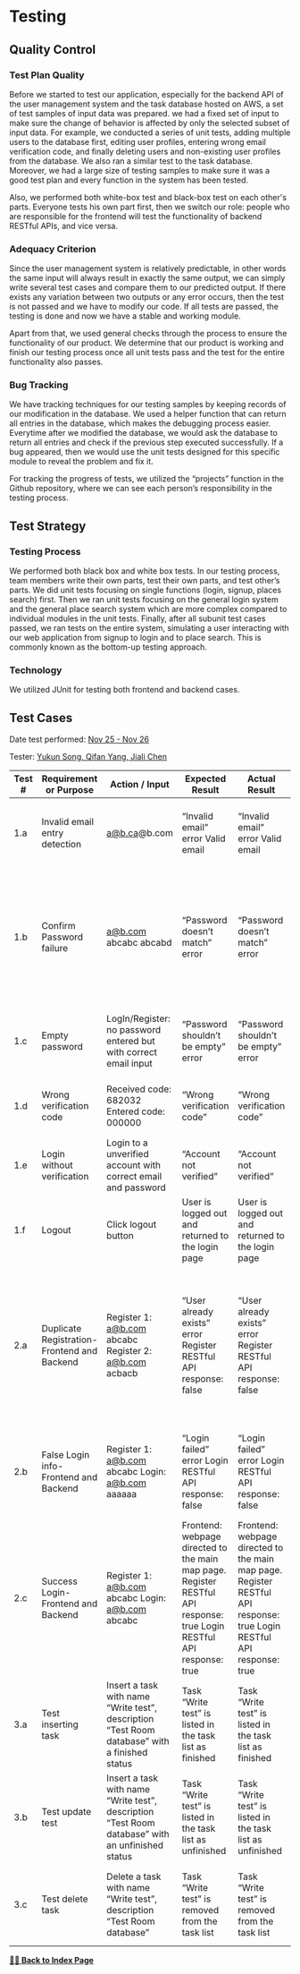 # Testing

## Quality Control

### Test Plan Quality

Before we started to test our application, especially for the backend API of the user management system and the task database hosted on AWS, a set of test samples of input data was prepared. we had a fixed set of input to make sure the change of behavior is affected by only the selected subset of input data. For example, we conducted a series of unit tests, adding multiple users to the database first, editing user profiles, entering wrong email verification code, and finally deleting users and non-existing user profiles from the database. We also ran a similar test to the task database. Moreover, we had a large size of testing samples to make sure it was a good test plan and every function in the system has been tested.

Also, we performed both white-box test and black-box test on each other's parts. Everyone tests his own part first, then we switch our role: people who are responsible for the frontend will test the functionality of backend RESTful APIs, and vice versa.

### Adequacy Criterion

Since the user management system is relatively predictable, in other words the same input will always result in exactly the same output, we can simply write several test cases and compare them to our predicted output. If there exists any variation between two outputs or any error occurs, then the test is not passed and we have to modify our code. If all tests are passed, the testing is done and now we have a stable and working module. 

Apart from that, we used general checks through the process to ensure the functionality of our product. We determine that our product is working and finish our testing process once all unit tests pass and the test for the entire functionality also passes. 

### Bug Tracking

We have tracking techniques for our testing samples by keeping records of our modification in the database. We used a helper function that can return all entries in the database, which makes the debugging process easier. Everytime after we modified the database, we would ask the database to return all entries and check if the previous step executed successfully. If a bug appeared, then we would use the unit tests designed for this specific module to reveal the problem and fix it. 

For tracking the progress of tests, we utilized the “projects” function in the Github repository, where we can see each person’s responsibility in the testing process.

## Test Strategy

### Testing Process

We performed both black box and white box tests. In our testing process, team members write their own parts, test their own parts, and test other’s parts. We did unit tests focusing on single functions (login, signup, places search) first. Then we ran unit tests focusing on the general login system and the general place search system which are more complex compared to individual modules in the unit tests. Finally, after all subunit test cases passed, we ran tests on the entire system, simulating a user interacting with our web application from signup to login and to place search. This is commonly known as the bottom-up testing approach.

### Technology

We utilized JUnit for testing both frontend and backend cases. 

## Test Cases

Date test performed: <u>Nov 25 - Nov 26</u>

Tester: <u>Yukun Song, Qifan Yang, Jiali Chen</u>

| Test # | Requirement or Purpose                      | Action / Input                                                                                   | Expected Result                                                                                                        | Actual Result                                                                                                          | P/F | Notes                                                                                                                                      |
|--------|---------------------------------------------|--------------------------------------------------------------------------------------------------|------------------------------------------------------------------------------------------------------------------------|------------------------------------------------------------------------------------------------------------------------|-----|--------------------------------------------------------------------------------------------------------------------------------------------|
| 1.a    | Invalid email entry detection               | a@b.ca@b.com                                                                                     | “Invalid email” error Valid email                                                                                      | “Invalid email” error Valid email                                                                                      | P   | Email shouldn’t end with a dot plus only one letter.                                                                                       |
| 1.b    | Confirm Password failure                    | a@b.com abcabc abcabd                                                                            | “Password doesn’t match” error                                                                                         | “Password doesn’t match” error                                                                                         | P   | This test case ensures that the password user entered for registration is the password they desired.                                       |
| 1.c    | Empty password                              | LogIn/Register: no password entered but with correct email input                                 | “Password shouldn’t be empty” error                                                                                    | “Password shouldn’t be empty” error                                                                                    | P   | Passwords shouldn’t be empty during logging in or registering.                                                                             |
| 1.d    | Wrong verification code                     | Received code: 682032 Entered code: 000000                                                       | “Wrong verification code”                                                                                              | “Wrong verification code”                                                                                              | P   | Users need to verify their email before using the app.                                                                                     |
| 1.e    | Login without verification                  | Login to a unverified account with correct email and password                                    | “Account not verified”                                                                                                 | “Account not verified”                                                                                                 | P   | Users need to verify their email before using the app.                                                                                     |
| 1.f    | Logout                                      | Click logout button                                                                              | User is logged out and returned to the login page                                                                      | User is logged out and returned to the login page                                                                      | P   | User can log out                                                                                                                           |
| 2.a    | Duplicate Registration-Frontend and Backend | Register 1: a@b.com abcabc Register 2:  a@b.com acbacb                                           | “User already exists” error Register RESTful API response: false                                                       | “User already exists” error Register RESTful API response: false                                                       | P   | This test case ensures that the same user won’t register his or her account multiple times. It also prevents fake registration by hackers. |
| 2.b    | False Login info-Frontend and Backend       | Register 1: a@b.com abcabc Login: a@b.com aaaaaa                                                 | “Login failed” error Login RESTful API response: false                                                                 | “Login failed” error Login RESTful API response: false                                                                 | P   | This test case ensures that our login system blocks incorrect passwords.                                                                   |
| 2.c    | Success Login-Frontend and Backend          | Register 1: a@b.com abcabc Login: a@b.com abcabc                                                 | Frontend: webpage directed to the main map page. Register RESTful API response: true Login  RESTful API response: true | Frontend: webpage directed to the main map page. Register RESTful API response: true Login  RESTful API response: true | P   | This test serves as a module for the login function.                                                                                       |
| 3.a    | Test inserting task                         | Insert a task with name “Write test”, description “Test Room database” with a finished status    | Task “Write test” is listed in the task list as finished                                                               | Task “Write test” is listed in the task list as finished                                                               | P   | This test ensures that users can successfully create tasks.                                                                                |
| 3.b    | Test update test                            | Insert a task with name “Write test”, description “Test Room database” with an unfinished status | Task “Write test” is listed in the task list as unfinished                                                             | Task “Write test” is listed in the task list as unfinished                                                             | P   | This test ensures that users can successfully modify task information.                                                                     |
| 3.c    | Test delete task                            | Delete a task with name “Write test”, description “Test Room database”                           | Task “Write test” is removed from the task list                                                                        | Task “Write test” is removed from the task list                                                                        | P   | This test ensures that users can successfully delete tasks from the task list.                                                             |

[**🏃‍♂️ Back to Index Page**](https://gtqifan.github.io/TodoPerfect/)